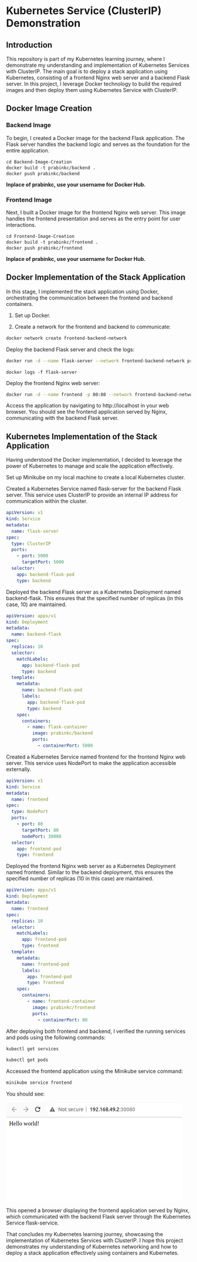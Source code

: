# Kubernetes Service (ClusterIP) Demonstration

## Introduction
This repository is part of my Kubernetes learning journey, where I demonstrate my understanding and implementation of Kubernetes Services with ClusterIP. The main goal is to deploy a stack application using Kubernetes, consisting of a frontend Nginx web server and a backend Flask server. In this project, I leverage Docker technology to build the required images and then deploy them using Kubernetes Service with ClusterIP.

## Docker Image Creation
### Backend Image
To begin, I created a Docker image for the backend Flask application. The Flask server handles the backend logic and serves as the foundation for the entire application.
```
cd Backend-Image-Creation
docker build -t prabinkc/backend .
docker push prabinkc/backend
```
**Inplace of prabinkc, use your username for Docker Hub.**

### Frontend Image
Next, I built a Docker image for the frontend Nginx web server. This image handles the frontend presentation and serves as the entry point for user interactions.
```
cd Frontend-Image-Creation
docker build -t prabinkc/frontend .
docker push prabinkc/frontend
```
**Inplace of prabinkc, use your username for Docker Hub.**

## Docker Implementation of the Stack Application
In this stage, I implemented the stack application using Docker, orchestrating the communication between the frontend and backend containers.

1. Set up Docker.

2. Create a network for the frontend and backend to communicate:

```bash
docker network create frontend-backend-network
```

Deploy the backend Flask server and check the logs:

```bash
docker run -d --name flask-server --network frontend-backend-network prabinkc/backend
```
```
docker logs -f flask-server
```

Deploy the frontend Nginx web server:
```bash
docker run -d --name frontend -p 80:80 --network frontend-backend-network prabinkc/frontend
```

Access the application by navigating to http://localhost in your web browser. You should see the frontend application served by Nginx, communicating with the backend Flask server.


## Kubernetes Implementation of the Stack Application
Having understood the Docker implementation, I decided to leverage the power of Kubernetes to manage and scale the application effectively.

Set up Minikube on my local machine to create a local Kubernetes cluster.

Created a Kubernetes Service named flask-server for the backend Flask server. This service uses ClusterIP to provide an internal IP address for communication within the cluster.

```yaml
apiVersion: v1
kind: Service
metadata:
  name: flask-server
spec:
  type: ClusterIP
  ports:
    - port: 5000
      targetPort: 5000
  selector:
    app: backend-flask-pod
    type: backend
```
Deployed the backend Flask server as a Kubernetes Deployment named backend-flask. This ensures that the specified number of replicas (in this case, 10) are maintained.

```yaml
apiVersion: apps/v1
kind: Deployment
metadata:
  name: backend-flask
spec:
  replicas: 10
  selector:
    matchLabels:
      app: backend-flask-pod
      type: backend
  template:
    metadata:
      name: backend-flask-pod
      labels:
        app: backend-flask-pod
        type: backend
    spec:
      containers:
        - name: flask-container
          image: prabinkc/backend
          ports:
            - containerPort: 5000
```

Created a Kubernetes Service named frontend for the frontend Nginx web server. This service uses NodePort to make the application accessible externally.

```yaml
apiVersion: v1
kind: Service
metadata:
  name: frontend
spec:
  type: NodePort
  ports:
    - port: 80
      targetPort: 80
      nodePort: 30080
  selector:
    app: frontend-pod
    type: frontend
```
Deployed the frontend Nginx web server as a Kubernetes Deployment named frontend. Similar to the backend deployment, this ensures the specified number of replicas (10 in this case) are maintained.

```yaml
apiVersion: apps/v1
kind: Deployment
metadata:
  name: frontend
spec:
  replicas: 10
  selector:
    matchLabels:
      app: frontend-pod
      type: frontend
  template:
    metadata:
      name: frontend-pod
      labels:
        app: frontend-pod
        type: frontend
    spec:
      containers:
        - name: frontend-container
          image: prabinkc/frontend
          ports:
            - containerPort: 80
```
After deploying both frontend and backend, I verified the running services and pods using the following commands:

```bash
kubectl get services
```
```bash
kubectl get pods
```
Accessed the frontend application using the Minikube service command:

```bash
minikube service frontend
```
You should see:

![Screenshot: Accessing Web Server](./Networking/Service-ClusterIP/Screenshot-accessing%20web%20server.png)

This opened a browser displaying the frontend application served by Nginx, which communicated with the backend Flask server through the Kubernetes Service flask-service.

That concludes my Kubernetes learning journey, showcasing the implementation of Kubernetes Services with ClusterIP. I hope this project demonstrates my understanding of Kubernetes networking and how to deploy a stack application effectively using containers and Kubernetes.


